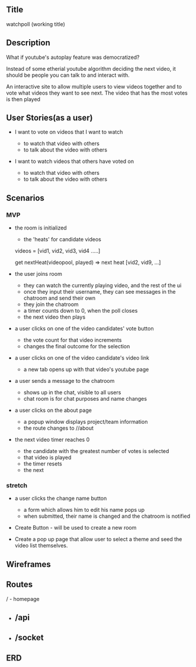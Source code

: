 ## Title

watchpoll (working title)

## Description

What if youtube's autoplay feature was democratized?

Instead of some etherial youtube algorithm deciding the next video, it should be people you can talk to and interact with.

An interactive site to allow multiple users to view videos together and to vote what videos they want to see next. The video that has the most votes is then played

## User Stories(as a user)

- I want to vote on videos that I want to watch

  - to watch that video with others
  - to talk about the video with others

- I want to watch videos that others have voted on
  - to watch that video with others
  - to talk about the video with others

## Scenarios

### MVP

- the room is initialized

  - the 'heats' for candidate videos

  videos = [vid1, vid2, vid3, vid4 .....]

  get
  nextHeat(videopool, played) => next heat [vid2, vid9, ...]

- the user joins room

  - they can watch the currently playing video, and the rest of the ui
  - once they input their username, they can see messages in the chatroom and send their own
  - they join the chatroom
  - a timer counts down to 0, when the poll closes
  - the next video then plays

- a user clicks on one of the video candidates' vote button

  - the vote count for that video increments
  - changes the final outcome for the selection

- a user clicks on one of the video candidate's video link

  - a new tab opens up with that video's youtube page

- a user sends a message to the chatroom

  - shows up in the chat, visible to all users
  - chat room is for chat purposes and name changes

- a user clicks on the about page

  - a popup window displays project/team information
  - the route changes to /<appname>/about

- the next video timer reaches 0
  - the candidate with the greatest number of votes is selected
  - that video is played
  - the timer resets
  - the next

### stretch

- a user clicks the change name button

  - a form which allows him to edit his name pops up
  - when submitted, their name is changed and the chatroom is notified

- Create Button - will be used to create a new room

- Create a pop up page that allow user to select a theme and seed the video list themselves.

## Wireframes

## Routes

/ - homepage

- ## /api
- ## /socket

## ERD
